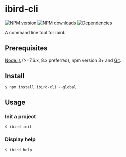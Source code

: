 # ibird-cli

[![NPM version](https://img.shields.io/npm/v/ibird-cli.svg?style=flat)](https://npmjs.org/package/ibird-cli)
[![NPM downloads](http://img.shields.io/npm/dm/ibird-cli.svg?style=flat)](https://npmjs.org/package/ibird-cli)
[![Dependencies](https://david-dm.org/yinfxs/ibird-cli.svg)](https://david-dm.org/yinfxs/ibird-cli)


A command line tool for ibird.

## Prerequisites

[Node.js](https://nodejs.org/en/) (>=7.6.x, 8.x preferred), npm version 3+ and [Git](https://git-scm.com/).


## Install

```shell
$ npm install ibird-cli --global
```

## Usage

### Init a project

```shell
$ ibird init
```

### Display help

```shell
$ ibird help
```